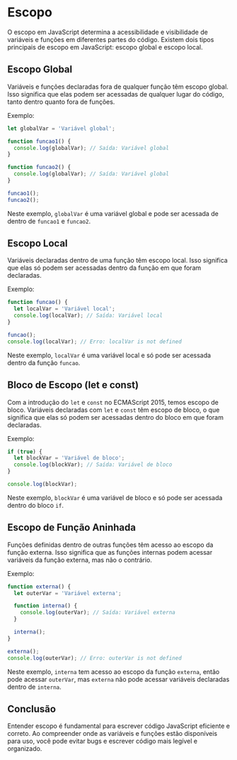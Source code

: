# Escopo

O escopo em JavaScript determina a acessibilidade e visibilidade de variáveis e funções em diferentes partes do código. Existem dois tipos principais de escopo em JavaScript: escopo global e escopo local.

## Escopo Global

Variáveis e funções declaradas fora de qualquer função têm escopo global. Isso significa que elas podem ser acessadas de qualquer lugar do código, tanto dentro quanto fora de funções.

Exemplo:

```js
let globalVar = 'Variável global';

function funcao1() {
  console.log(globalVar); // Saída: Variável global
}

function funcao2() {
  console.log(globalVar); // Saída: Variável global
}

funcao1();
funcao2();
```

Neste exemplo, `globalVar` é uma variável global e pode ser acessada de dentro de `funcao1` e `funcao2`.

## Escopo Local

Variáveis declaradas dentro de uma função têm escopo local. Isso significa que elas só podem ser acessadas dentro da função em que foram declaradas.

Exemplo:

```js
function funcao() {
  let localVar = 'Variável local';
  console.log(localVar); // Saída: Variável local
}

funcao();
console.log(localVar); // Erro: localVar is not defined
```

Neste exemplo, `localVar` é uma variável local e só pode ser acessada dentro da função `funcao`.

## Bloco de Escopo (let e const)

Com a introdução do `let` e `const` no ECMAScript 2015, temos escopo de bloco. Variáveis declaradas com `let` e `const` têm escopo de bloco, o que significa que elas só podem ser acessadas dentro do bloco em que foram declaradas.

Exemplo:

```js
if (true) {
  let blockVar = 'Variável de bloco';
  console.log(blockVar); // Saída: Variável de bloco
}

console.log(blockVar);
```

Neste exemplo, `blockVar` é uma variável de bloco e só pode ser acessada dentro do bloco `if`.

## Escopo de Função Aninhada

Funções definidas dentro de outras funções têm acesso ao escopo da função externa. Isso significa que as funções internas podem acessar variáveis da função externa, mas não o contrário.

Exemplo:

```js
function externa() {
  let outerVar = 'Variável externa';

  function interna() {
    console.log(outerVar); // Saída: Variável externa
  }

  interna();
}

externa();
console.log(outerVar); // Erro: outerVar is not defined
``` 

Neste exemplo, `interna` tem acesso ao escopo da função `externa`, então pode acessar `outerVar`, mas `externa` não pode acessar variáveis declaradas dentro de `interna`.

## Conclusão

Entender escopo é fundamental para escrever código JavaScript eficiente e correto. Ao compreender onde as variáveis e funções estão disponíveis para uso, você pode evitar bugs e escrever código mais legível e organizado.